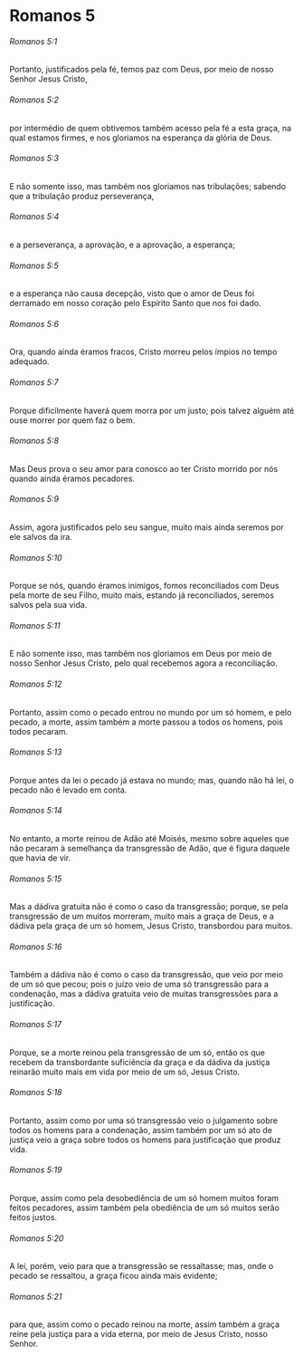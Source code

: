 # Romanos 5

###### Romanos 5:1

Portanto, justificados pela fé, temos paz com Deus, por meio de nosso Senhor Jesus Cristo,

###### Romanos 5:2

por intermédio de quem obtivemos também acesso pela fé a esta graça, na qual estamos firmes, e nos gloriamos na esperança da glória de Deus.

###### Romanos 5:3

E não somente isso, mas também nos gloriamos nas tribulações; sabendo que a tribulação produz perseverança,

###### Romanos 5:4

e a perseverança, a aprovação, e a aprovação, a esperança;

###### Romanos 5:5

e a esperança não causa decepção, visto que o amor de Deus foi derramado em nosso coração pelo Espírito Santo que nos foi dado.

###### Romanos 5:6

Ora, quando ainda éramos fracos, Cristo morreu pelos ímpios no tempo adequado.

###### Romanos 5:7

Porque dificilmente haverá quem morra por um justo; pois talvez alguém até ouse morrer por quem faz o bem.

###### Romanos 5:8

Mas Deus prova o seu amor para conosco ao ter Cristo morrido por nós quando ainda éramos pecadores.

###### Romanos 5:9

Assim, agora justificados pelo seu sangue, muito mais ainda seremos por ele salvos da ira.

###### Romanos 5:10

Porque se nós, quando éramos inimigos, fomos reconciliados com Deus pela morte de seu Filho, muito mais, estando já reconciliados, seremos salvos pela sua vida.

###### Romanos 5:11

E não somente isso, mas também nos gloriamos em Deus por meio de nosso Senhor Jesus Cristo, pelo qual recebemos agora a reconciliação.

###### Romanos 5:12

Portanto, assim como o pecado entrou no mundo por um só homem, e pelo pecado, a morte, assim também a morte passou a todos os homens, pois todos pecaram.

###### Romanos 5:13

Porque antes da lei o pecado já estava no mundo; mas, quando não há lei, o pecado não é levado em conta.

###### Romanos 5:14

No entanto, a morte reinou de Adão até Moisés, mesmo sobre aqueles que não pecaram à semelhança da transgressão de Adão, que é figura daquele que havia de vir.

###### Romanos 5:15

Mas a dádiva gratuita não é como o caso da transgressão; porque, se pela transgressão de um muitos morreram, muito mais a graça de Deus, e a dádiva pela graça de um só homem, Jesus Cristo, transbordou para muitos.

###### Romanos 5:16

Também a dádiva não é como o caso da transgressão, que veio por meio de um só que pecou; pois o juízo veio de uma só transgressão para a condenação, mas a dádiva gratuita veio de muitas transgressões para a justificação.

###### Romanos 5:17

Porque, se a morte reinou pela transgressão de um só, então os que recebem da transbordante suficiência da graça e da dádiva da justiça reinarão muito mais em vida por meio de um só, Jesus Cristo.

###### Romanos 5:18

Portanto, assim como por uma só transgressão veio o julgamento sobre todos os homens para a condenação, assim também por um só ato de justiça veio a graça sobre todos os homens para justificação que produz vida.

###### Romanos 5:19

Porque, assim como pela desobediência de um só homem muitos foram feitos pecadores, assim também pela obediência de um só muitos serão feitos justos.

###### Romanos 5:20

A lei, porém, veio para que a transgressão se ressaltasse; mas, onde o pecado se ressaltou, a graça ficou ainda mais evidente;

###### Romanos 5:21

para que, assim como o pecado reinou na morte, assim também a graça reine pela justiça para a vida eterna, por meio de Jesus Cristo, nosso Senhor.

